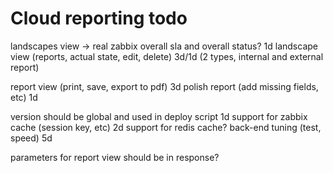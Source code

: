 # Cloud reporting todo

landscapes view -> real zabbix overall sla and overall status?    1d
landscape view (reports, actual state, edit, delete)   3d/1d
(2 types, internal and external report)

report view (print, save, export to pdf)   3d
polish report (add missing fields, etc)   1d

version should be global and used in deploy script    1d
support for zabbix cache (session key, etc)   2d
support for redis cache?
back-end tuning (test, speed)   5d

parameters for report view should be in response?
